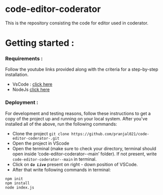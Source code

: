 # code-editor-coderator

This is the repository consisting the code for editor used in coderator. <br>

# Getting started :

### Requirements :
Follow the youtube links provided along with the criteria for a step-by-step installation.
<br>
- VsCode : [click here](https://www.youtube.com/watch?v=MlIzFUI1QGA)
- NodeJs [click here](https://www.youtube.com/watch?v=__7eOCxJyow)

### Deployment :
For development and testing reasons, follow these instructions to get a copy of the project up and running on your local system. After you've installed all of the above, run the following commands:
- Clone the project
`git clone https://github.com/pranjal021/code-editor-coderator-.git`
- Open the project in VScode
- Open the terminal (make sure to check your directory, terminal should open inside ‘code-editor-coderator--main’ folder). If not present, write `code-editor-coderator--main` in terminal. 
- Click on ***`Go Live`*** present on right - down position of VSCode. 
- After that write following commands in terminal:
```
npm init
npm install
node index.js
```
